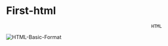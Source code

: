 # First-html
                                                           HTML

![HTML-Basic-Format](https://github.com/mehranbahramm/First-html/assets/130790790/ba62423a-bd18-447a-9ca8-d3d51024839d)
